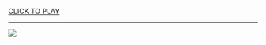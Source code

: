 
<a href="https://premium76.site?title=classroom_unblocked_games&ref=13M">CLICK TO PLAY</a></h3>
<hr>

<a href="https://premium76.site?title=classroom_unblocked_games&ref=13M"><img src="https://clearcache.store/games.png"></a>



